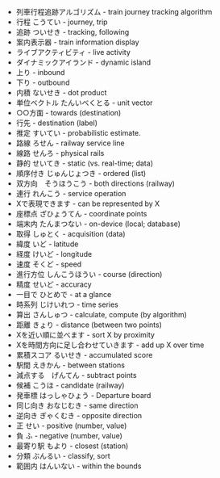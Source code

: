 - 列車行程追跡アルゴリズム - train journey tracking algorithm
- 行程 こうてい - journey, trip
- 追跡 ついせき - tracking, following
- 案内表示器 - train information display
- ライブアクティビティ - live activity
- ダイナミックアイランド - dynamic island
- 上り - inbound
- 下り - outbound
- 内積 ないせき - dot product
- 単位ベクトル たんいべくとる - unit vector
- ○○方面 - towards (destination)
- 行先 - destination (label)
- 推定 すいてい - probabilistic estimate.
- 路線 ろせん - railway service line
- 線路 せんろ - physical rails
- 静的 せいてき - static (vs. real-time; data)
- 順序付き じゅんじょつき - ordered (list)
- 双方向　そうほうこう - both directions (railway)
- 連行 れんこう - service operation
- Xで表現できます - can be represented by X
- 座標点 ざひょうてん - coordinate points
- 端末内 たんまつない - on-device (local; database)
- 取得 しゅとく - acquisition (data)
- 緯度 いど - latitude
- 経度 けいど - longitude
- 速度 そくど - speed
- 進行方位 しんこうほうい - course (direction)
- 精度 せいど - accuracy
- 一目で ひとめで - at a glance
- 時系列 じけいれつ - time series
- 算出 さんしゅつ - calculate, compute (by algorithm)
- 距離 きょり - distance (between two points)
- Xを近い順に並べます - sort X by proximity
- Xを時間方向に足し合わせていきます - add up X over time
- 累積スコア るいせき - accumulated score
- 駅間 えきかん - between stations
- 減点する　げんてん - subtract points
- 候補 こうほ - candidate (railway)
- 発車標 はっしゃひょう - Departure board
- 同じ向き おなじむき - same direction
- 逆向き ぎゃくむき - opposite direction
- 正 せい - positive (number, value)
- 負 ふ - negative (number, value)
- 最寄り駅 もより - closest (station)
- 分類 ぶんるい - classify, sort
- 範囲内 はんいない - within the bounds